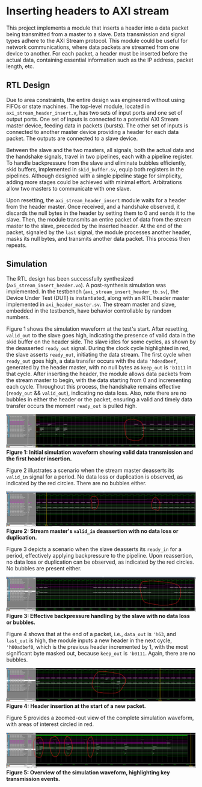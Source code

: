 # Inserting headers to AXI stream

This project implements a module that inserts a header into a data packet being transmitted from a master to a slave. Data transmission and signal types adhere to the AXI Stream protocol. This module could be useful for network communications, where data packets are streamed from one device to another. For each packet, a header must be inserted before the actual data, containing essential information such as the IP address, packet length, etc.

## RTL Design

Due to area constraints, the entire design was engineered without using FIFOs or state machines. The top-level module, located in `axi_stream_header_insert.v`, has two sets of input ports and one set of output ports. One set of inputs is connected to a potential AXI Stream master device, feeding data in packets (bursts). The other set of inputs is connected to another master device providing a header for each data packet. The outputs are connected to a slave device.

Between the slave and the two masters, all signals, both the actual data and the handshake signals, travel in two pipelines, each with a pipeline register. To handle backpressure from the slave and eliminate bubbles efficiently, skid buffers, implemented in `skid_buffer.sv`, equip both registers in the pipelines. Although designed with a single pipeline stage for simplicity, adding more stages could be achieved with minimal effort. Arbitrations allow two masters to communicate with one slave.

Upon resetting, the `axi_stream_header_insert` module waits for a header from the header master. Once received, and a handshake observed, it discards the null bytes in the header by setting them to 0 and sends it to the slave. Then, the module transmits an entire packet of data from the stream master to the slave, preceded by the inserted header. At the end of the packet, signaled by the `last` signal, the module processes another header, masks its null bytes, and transmits another data packet. This process then repeats.

## Simulation

The RTL design has been successfully synthesized (`axi_stream_insert_header.vo`). A post-synthesis simulation was implemented. In the testbench (`axi_stream_insert_header_tb.sv`), the Device Under Test (DUT) is instantiated, along with an RTL header master implemented in `axi_header_master.sv`. The stream master and slave, embedded in the testbench, have behavior controllable by random numbers.

Figure 1 shows the simulation waveform at the test's start. After resetting, `valid_out` to the slave goes high, indicating the presence of valid data in the skid buffer on the header side. The slave idles for some cycles, as shown by the deasserted `ready_out` signal. During the clock cycle highlighted in red, the slave asserts `ready_out`, initiating the data stream. The first cycle when `ready_out` goes high, a data transfer occurs with the data `'hdeadbeef`, generated by the header master, with no null bytes as `keep_out` is `'b1111` in that cycle. After inserting the header, the module allows data packets from the stream master to begin, with the data starting from 0 and incrementing each cycle. Throughout this process, the handshake remains effective (`ready_out` && `valid_out`), indicating no data loss. Also, note there are no bubbles in either the header or the packet, ensuring a valid and timely data transfer occurs the moment `ready_out` is pulled high.

![Figure 1](./figures/valid_first_init.png)
**Figure 1: Initial simulation waveform showing valid data transmission and the first header insertion.**

Figure 2 illustrates a scenario when the stream master deasserts its `valid_in` signal for a period. No data loss or duplication is observed, as indicated by the red circles. There are no bubbles either.

![Figure 2](./figures/valid_pause.png)
**Figure 2: Stream master's `valid_in` deassertion with no data loss or duplication.**

Figure 3 depicts a scenario when the slave deasserts its `ready_in` for a period, effectively applying backpressure to the pipeline. Upon reassertion, no data loss or duplication can be observed, as indicated by the red circles. No bubbles are present either.

![Figure 3](./figures/ready_pause.png)
**Figure 3: Effective backpressure handling by the slave with no data loss or bubbles.**

Figure 4 shows that at the end of a packet, i.e., `data_out` is `'h63`, and `last_out` is high, the module inputs a new header in the next cycle, `'h00adbef0`, which is the previous header incremented by 1, with the most significant byte masked out, because `keep_out` is `'b0111`. Again, there are no bubbles.

![Figure 4](./figures/new_packet.png)
**Figure 4: Header insertion at the start of a new packet.**

Figure 5 provides a zoomed-out view of the complete simulation waveform, with areas of interest circled in red.

![Figure 5](./figures/zoom_out.png)
**Figure 5: Overview of the simulation waveform, highlighting key transmission events.**
